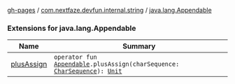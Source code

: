 [gh-pages](../../index.md) / [com.nextfaze.devfun.internal.string](../index.md) / [java.lang.Appendable](./index.md)

### Extensions for java.lang.Appendable

| Name | Summary |
|---|---|
| [plusAssign](plus-assign.md) | `operator fun `[`Appendable`](https://kotlinlang.org/api/latest/jvm/stdlib/kotlin.text/-appendable/index.html)`.plusAssign(charSequence: `[`CharSequence`](https://kotlinlang.org/api/latest/jvm/stdlib/kotlin/-char-sequence/index.html)`): `[`Unit`](https://kotlinlang.org/api/latest/jvm/stdlib/kotlin/-unit/index.html) |
